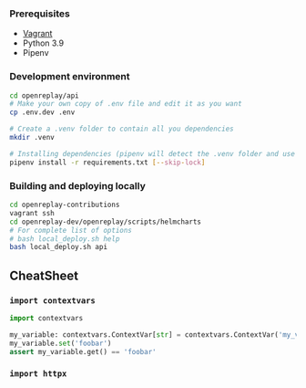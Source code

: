 ### Prerequisites

- [Vagrant](../scripts/vagrant/README.md)
- Python 3.9
- Pipenv

### Development environment

```bash
cd openreplay/api
# Make your own copy of .env file and edit it as you want
cp .env.dev .env

# Create a .venv folder to contain all you dependencies
mkdir .venv

# Installing dependencies (pipenv will detect the .venv folder and use it as a target)
pipenv install -r requirements.txt [--skip-lock]
```

### Building and deploying locally

```bash
cd openreplay-contributions
vagrant ssh
cd openreplay-dev/openreplay/scripts/helmcharts
# For complete list of options
# bash local_deploy.sh help
bash local_deploy.sh api
```


## CheatSheet

### `import contextvars`

```python
import contextvars

my_variable: contextvars.ContextVar[str] = contextvars.ContextVar('my_variable')
my_variable.set('foobar')
assert my_variable.get() == 'foobar'
```

### `import httpx`

